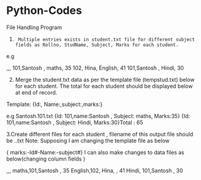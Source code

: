 # Python-Codes
File Handling Program

1.      Multiple entries exists in student.txt file for different subject fields as Rollno, StudName, Subject, Marks for each student.

e.g

<Rollno>,<StudName>,<Marks>,<Subject>
101,Santosh , maths, 35
102, Hina, English, 41
101,Santosh , Hindi, 30

 

2. Merge the student.txt data as per the template file (tempstud.txt) below for each student. The total for each student should be displayed below at end of record.

Template:
{Id:<Rollno>, Name:<StudName>,subject:<Subject>,marks:<Marks>}

e.g
Santosh.101.txt
{Id: 101,name:Santosh , Subject: maths, Marks:35}
{Id: 101,name:Santosh , Subject: Hindi, Marks:30}Total : 65

3.Create different files for each student , filename of this output file should be <Name>.<rollno>.txt
Note:
Supposing I am changing the template file as below 

{ marks:<Marks>-Id#<Rollno>-Name:<StudName>-subject#<Subject>}
I can also make changes to data files as below(changing column fields )

<Subject>,<RollNo>,<StudName>,<Marks>
maths,101,Santosh , 35
English,102, Hina, , 41
Hindi, 101,Santosh , 30

 
